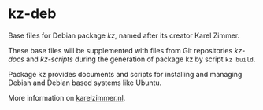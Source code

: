 # kz-deb

Base files for Debian package *kz*, named after its creator Karel Zimmer.

These base files will be supplemented with files from Git repositories *kz-docs* and *kz-scripts* during the generation of package kz by script `kz build`.

Package kz provides documents and scripts for installing and managing Debian and Debian based systems like Ubuntu.

More information on [karelzimmer.nl](https://karelzimmer.nl).
